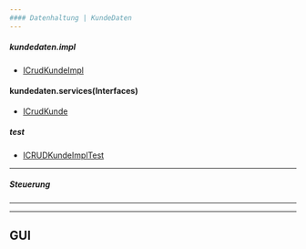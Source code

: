 ```yaml
---
#### Datenhaltung | KundeDaten
---
```


##### kundedaten.impl
- [ICrudKundeImpl]

#### kundedaten.services(Interfaces)
- [ICrudKunde]

##### test
- [ICRUDKundeImplTest]

---
##### Steuerung
---


---
GUI
---




[ICRUDKundeImpl]: <https://github.com/ZeroPie/SWP/blob/master/trunk/KundeDaten/src/bks/datenhaltung/kundedaten/impl/ICRUDKundeImpl.java>


[ICrudKunde]:
<https://github.com/ZeroPie/SWP/blob/master/trunk/KundeDaten/src/bks/datenhaltung/kundedaten/services/ICRUDKunde.java>

[ICRUDKundeImplTest]:
<https://github.com/ZeroPie/SWP/blob/master/trunk/KundeDaten/test/bks/datenhaltung/kundedaten/impl/ICRUDKundeImplTest.java>

